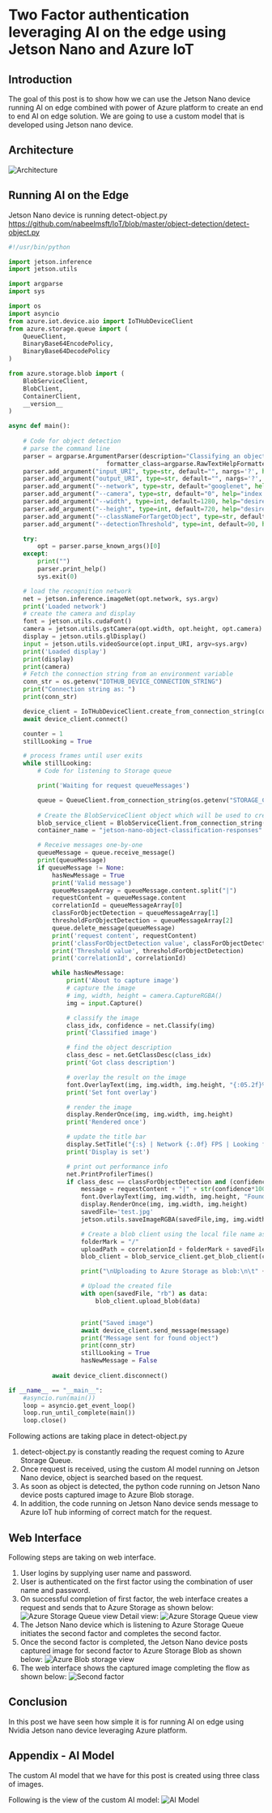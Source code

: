 # Two Factor authentication leveraging AI on the edge using Jetson Nano and Azure IoT
## Introduction
The goal of this post is to show how we can use the Jetson Nano device running AI on edge  combined with power of Azure platform to create an end to end AI on edge  solution. We are going to use a custom model that is developed using Jetson nano device.
## Architecture
![Architecture](https://github.com/nabeelmsft/IoT/blob/master/object-detection/visio/Architecture.png?raw=true "Architecture")

## Running AI on the Edge
Jetson Nano device is running detect-object.py
https://github.com/nabeelmsft/IoT/blob/master/object-detection/detect-object.py


```python
#!/usr/bin/python

import jetson.inference
import jetson.utils

import argparse
import sys

import os
import asyncio
from azure.iot.device.aio import IoTHubDeviceClient
from azure.storage.queue import (
	QueueClient,
	BinaryBase64EncodePolicy,
	BinaryBase64DecodePolicy
)

from azure.storage.blob import (
	BlobServiceClient, 
	BlobClient, 
	ContainerClient, 
	__version__
)

async def main():
	
	# Code for object detection
	# parse the command line
	parser = argparse.ArgumentParser(description="Classifying an object from a live camera feed and once successfully classified a message is sent to Azure IoT Hub", 
						   formatter_class=argparse.RawTextHelpFormatter, epilog=jetson.inference.imageNet.Usage())
	parser.add_argument("input_URI", type=str, default="", nargs='?', help="URI of the input stream")
	parser.add_argument("output_URI", type=str, default="", nargs='?', help="URI of the output stream")
	parser.add_argument("--network", type=str, default="googlenet", help="pre-trained model to load (see below for options)")
	parser.add_argument("--camera", type=str, default="0", help="index of the MIPI CSI camera to use (e.g. CSI camera 0)\nor for VL42 cameras, the /dev/video device to use.\nby default, MIPI CSI camera 0 will be used.")
	parser.add_argument("--width", type=int, default=1280, help="desired width of camera stream (default is 1280 pixels)")
	parser.add_argument("--height", type=int, default=720, help="desired height of camera stream (default is 720 pixels)")
	parser.add_argument("--classNameForTargetObject", type=str, default="", help="class name of the object that is required to be detected. Once object is detected and threshhold limit has crossed, the message would be sent to Azure IoT Hub")
	parser.add_argument("--detectionThreshold", type=int, default=90, help="The threshold value 'in percentage' for object detection")

	try:
		opt = parser.parse_known_args()[0]
	except:
		print("")
		parser.print_help()
		sys.exit(0)

	# load the recognition network
	net = jetson.inference.imageNet(opt.network, sys.argv)
	print('Loaded network')
	# create the camera and display
	font = jetson.utils.cudaFont()
	camera = jetson.utils.gstCamera(opt.width, opt.height, opt.camera)
	display = jetson.utils.glDisplay()
	input = jetson.utils.videoSource(opt.input_URI, argv=sys.argv)
	print('Loaded display')
	print(display)
	print(camera)
	# Fetch the connection string from an environment variable
	conn_str = os.getenv("IOTHUB_DEVICE_CONNECTION_STRING")
	print("Connection string as: ")
	print(conn_str)

	device_client = IoTHubDeviceClient.create_from_connection_string(conn_str)
	await device_client.connect()

	counter = 1
	stillLooking = True

	# process frames until user exits
	while stillLooking:
		# Code for listening to Storage queue

		print('Waiting for request queueMessages')

		queue = QueueClient.from_connection_string(os.getenv("STORAGE_CONNECTION_STRING"), "jetson-nano-object-classification-requests")
		
		# Create the BlobServiceClient object which will be used to create a container client
		blob_service_client = BlobServiceClient.from_connection_string(os.getenv("STORAGE_CONNECTION_STRING"))
		container_name = "jetson-nano-object-classification-responses"

		# Receive messages one-by-one
		queueMessage = queue.receive_message()
		print(queueMessage)
		if queueMessage != None:
			hasNewMessage = True
			print('Valid message')
			queueMessageArray = queueMessage.content.split("|")
			requestContent = queueMessage.content
			correlationId = queueMessageArray[0]
			classForObjectDetection = queueMessageArray[1]
			thresholdForObjectDetection = queueMessageArray[2]
			queue.delete_message(queueMessage)
			print('request content', requestContent)
			print('classForObjectDetection value', classForObjectDetection)
			print('Threshold value', thresholdForObjectDetection)
			print('correlationId', correlationId)

			while hasNewMessage:
				print('About to capture image')
				# capture the image
				# img, width, height = camera.CaptureRGBA()
				img = input.Capture()

				# classify the image
				class_idx, confidence = net.Classify(img)
				print('Classified image')

				# find the object description
				class_desc = net.GetClassDesc(class_idx)
				print('Got class description')

				# overlay the result on the image	
				font.OverlayText(img, img.width, img.height, "{:05.2f}% {:s}".format(confidence * 100, class_desc), 15, 50, font.Green, font.Gray40)
				print('Set font overlay')

				# render the image
				display.RenderOnce(img, img.width, img.height)
				print('Rendered once')

				# update the title bar
				display.SetTitle("{:s} | Network {:.0f} FPS | Looking for {:s}".format(net.GetNetworkName(), net.GetNetworkFPS(), opt.classNameForTargetObject))
				print('Display is set')

				# print out performance info
				net.PrintProfilerTimes()
				if class_desc == classForObjectDetection and (confidence*100) >= int(thresholdForObjectDetection):
					message = requestContent + "|" + str(confidence*100)
					font.OverlayText(img, img.width, img.height, "Found {:s} at {:05.2f}% confidence".format(class_desc, confidence * 100), 775, 50, font.Blue, font.Gray40)
					display.RenderOnce(img, img.width, img.height)
					savedFile='test.jpg'
					jetson.utils.saveImageRGBA(savedFile,img, img.width,img.height)

					# Create a blob client using the local file name as the name for the blob
					folderMark = "/"
					uploadPath = correlationId + folderMark + savedFile
					blob_client = blob_service_client.get_blob_client(container=container_name, blob=uploadPath)

					print("\nUploading to Azure Storage as blob:\n\t" + savedFile)

					# Upload the created file
					with open(savedFile, "rb") as data:
					    blob_client.upload_blob(data)


					print("Saved image")
					await device_client.send_message(message)
					print("Message sent for found object")
					print(conn_str)
					stillLooking = True
					hasNewMessage = False
				
			await device_client.disconnect()

if __name__ == "__main__":
	#asyncio.run(main())
	loop = asyncio.get_event_loop()
	loop.run_until_complete(main())
	loop.close()

```

Following actions are taking place in detect-object.py

1. detect-object.py is constantly reading the request coming to Azure Storage Queue.
1. Once request is received, using the custom AI model running on Jetson Nano device, object is searched based on the request.
1. As soon as object is detected, the python code running on Jetson Nano device posts captured image to Azure Blob storage.
1. In addition, the code running on Jetson Nano device sends message to Azure IoT hub informing of correct match for the request.

## Web Interface
Following steps are taking on web interface.
1. User logins by supplying user name and password.
1. User is authenticated on the first factor using the combination of user name and password.
1. On successful completion of first factor, the web interface creates a request and sends that to Azure Storage as shown below:
![Azure Storage Queue view](https://github.com/nabeelmsft/IoT/blob/master/object-detection/assets/queue-message.PNG?raw=true "Azure Storage Queue detail view")
Detail view:
![Azure Storage Queue view](https://github.com/nabeelmsft/IoT/blob/master/object-detection/assets/queue-message-detail.PNG?raw=true "Azure Storage Queue detail view")
1. The Jetson Nano device which is listening to Azure Storage Queue initiates the second factor and completes the second factor.
1. Once the second factor is completed, the Jetson Nano device posts captured image for second factor to Azure Storage Blob as shown below:
![Azure Blob storage view](https://github.com/nabeelmsft/IoT/blob/master/object-detection/assets/storage-view.PNG?raw=true "Azure Blob storage view")
1. The web interface shows the captured image completing the flow as shown below:
![Second factor](https://github.com/nabeelmsft/IoT/blob/master/object-detection/assets/hulk-detected-image.PNG?raw=true "Second factor")


## Conclusion
In this post we have seen how simple it is for running  AI on edge using Nvidia Jetson nano device leveraging Azure platform.
## Appendix - AI Model
The custom AI model that we have for this post is created using three class of images. 

Following is the view of the custom AI model:
![AI Model](https://github.com/nabeelmsft/IoT/blob/master/object-detection/assets/resnet18.onnx.png?raw=true "AI Model")

